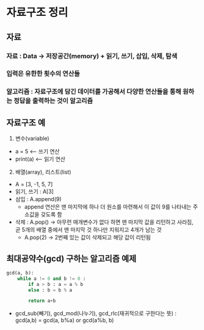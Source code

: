 # 자료구조 정리

## 자료

### 자료 : Data -> 저장공간(memory) + 읽기, 쓰기, 삽입, 삭제, 탐색

### 입력은 유한한 횟수의 연산들

### 알고리즘 : 자료구조에 담긴 데이터를 가공해서 다양한 연산들을 통해 원하는 정답을 출력하는 것이 알고리즘

## 자료구조 예
1. 변수(variable)
+ a = 5 <-- 쓰기 연산
+  print(a) <-- 읽기 연산
2. 배열(array), 리스트(list)
+ A = [3, -1, 5, 7]
+ 읽기, 쓰기 :  A[3]
+ 삼입 : A.append(9)
    * append 연산은 맨 마지막에 하나 더 원소를 마련해서 이 값이 9를 나타내는 주소값을 갖도록 함
+  삭제 : A.pop() -> 아무런 매개변수가 없다 하면 맨 마지막 값을 리턴하고 사라짐, 곧 5개의 배열 중에서 맨 마지막 것 하나만 지워지고 4개가 남는 것
    * A.pop(2) -> 2번째 있는 값이 삭제되고 해당 값이 리턴됨


## 최대공약수(gcd) 구하는 알고리즘 예제
```python 3
gcd(a, b):
    while a != 0 and b != 0 :
        if a > b : a = a % b
        else : b = b % a

        return a+b
```
+ gcd_sub(빼기), gcd_mod(나누기), gcd_rlc(재귀적으로 구한다는 뜻)  :  gcd(a,b) = gcd(a, b%a) or gcd(a%b, b)
